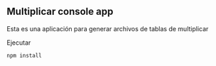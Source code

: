 ## Multiplicar console app

Esta es una aplicación para generar archivos de tablas de multiplicar

Ejecutar

```
npm install
```
